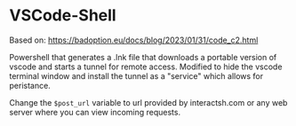 # VSCode-Shell

Based on: https://badoption.eu/docs/blog/2023/01/31/code_c2.html

Powershell that generates a .lnk file that downloads a portable version of vscode and starts a tunnel for remote access. Modified to hide the vscode terminal window and install the tunnel as a "service" which allows for peristance.

Change the `$post_url` variable to url provided by interactsh.com or any web server where you can view incoming requests.

